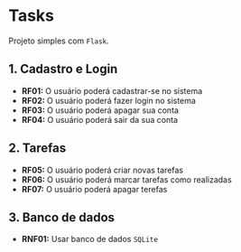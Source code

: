 # Tasks

Projeto simples com `Flask`.

## 1. Cadastro e Login

- **RF01:** O usuário poderá cadastrar-se no sistema
- **RF02:** O usuário poderá fazer login no sistema
- **RF03:** O usuário poderá apagar sua conta
- **RF04:** O usuário poderá sair da sua conta

## 2. Tarefas

- **RF05:** O usuário poderá criar novas tarefas
- **RF06:** O usuário poderá marcar tarefas como realizadas
- **RF07:** O usuário poderá apagar terefas

## 3. Banco de dados

- **RNF01:** Usar banco de dados `SQLite`
